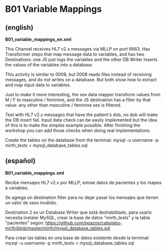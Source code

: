 # B01 Variable Mappings

## (english)

**B01_variable_mappings_en.xml**

This Channel receives HL7 v2.x messages via MLLP on port 6663. Has Transformer
steps that map message data to variables, and has two Destinations: one JS just
logs the variables and the other DB Writer inserts the values of the variables
into a database.

This activity is similar to 0008, but 0008 reads files instead of
receiving messages, and do not writes on a database. But both show
how to extract and map input data to variables.

Just to make it more interesting, the sex data mapper transform values from
M / F to masculine / feminine, and the JS destination has a filter by that value:
any other than masculine / feminine sex is filtered.

Test with HL7 v2.x messages that have the patient's dob, no dob will make the DB
insert fail. Input data check can be easily implemented but the idea of this is
to make the simples example possible. After finishing the workshop you can add
those checks when doing real implementations.

Create the tables on the database from the terminal: mysql -u username -p mirth_tests < mysql_database_tables.sql

## (español)

**B01_variable_mappings.xml**

Recibe mensajes HL7 v2.x por MLLP, extrae datos de pacientes y los mapea a variables.

Se agrega un destination filter para no dejar pasar los mensajes que tienen un valor de sexo inválido.

Destination 2 es un Database Writer que está deshabilitado, para usarlo necesita instalar MySQL, crear
la base de datos "mirth_tests" y la tabla "pacientes" según:
https://github.com/ppazos/cabolabs-mirth/blob/master/mirth/mysql_database_tables.sql

Para crear las tablas en una base de datos existente desde la terminal: mysql -u username -p mirth_tests < mysql_database_tables.sql
